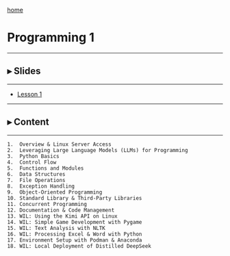 [home](https://www.bioinfo-lab.com)

# Programming 1

--------------

## ▸ Slides

---------------

 * [Lesson 1](https://www.bioinfo-lab.com/courses/c01/s01/)


--------------

## ▸ Content

---------------

	1.	Overview & Linux Server Access
	2.	Leveraging Large Language Models (LLMs) for Programming
	3.	Python Basics
	4.	Control Flow
	5.	Functions and Modules
	6.	Data Structures
	7.	File Operations
	8.	Exception Handling
	9.	Object-Oriented Programming
	10.	Standard Library & Third-Party Libraries
	11.	Concurrent Programming
	12.	Documentation & Code Management
	13.	WIL: Using the Kimi API on Linux
	14.	WIL: Simple Game Development with Pygame
	15.	WIL: Text Analysis with NLTK
	16.	WIL: Processing Excel & Word with Python
	17.	Environment Setup with Podman & Anaconda
	18.	WIL: Local Deployment of Distilled DeepSeek
